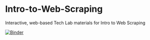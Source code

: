 # Intro-to-Web-Scraping
Interactive, web-based Tech Lab materials for Intro to Web Scraping

[![Binder](https://mybinder.org/badge_logo.svg)](https://mybinder.org/v2/gh/cra-international/Intro-to-Web-Scraping/HEAD?filepath=CRA%20Website%20Scrape.ipynb)
